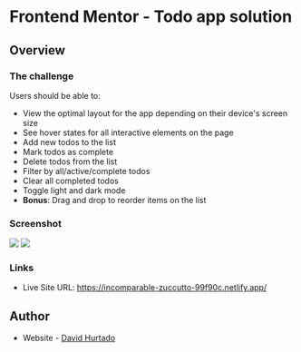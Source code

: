 # Frontend Mentor - Todo app solution

## Overview

### The challenge

Users should be able to:

- View the optimal layout for the app depending on their device's screen size
- See hover states for all interactive elements on the page
- Add new todos to the list
- Mark todos as complete
- Delete todos from the list
- Filter by all/active/complete todos
- Clear all completed todos
- Toggle light and dark mode
- **Bonus**: Drag and drop to reorder items on the list

### Screenshot

![](./screenshot-desktop-light.png)
![](./screenshot-mobile-dark.png)

### Links

- Live Site URL: https://incomparable-zuccutto-99f90c.netlify.app/


## Author

- Website - [David Hurtado](https://davidhurtado.dev)
